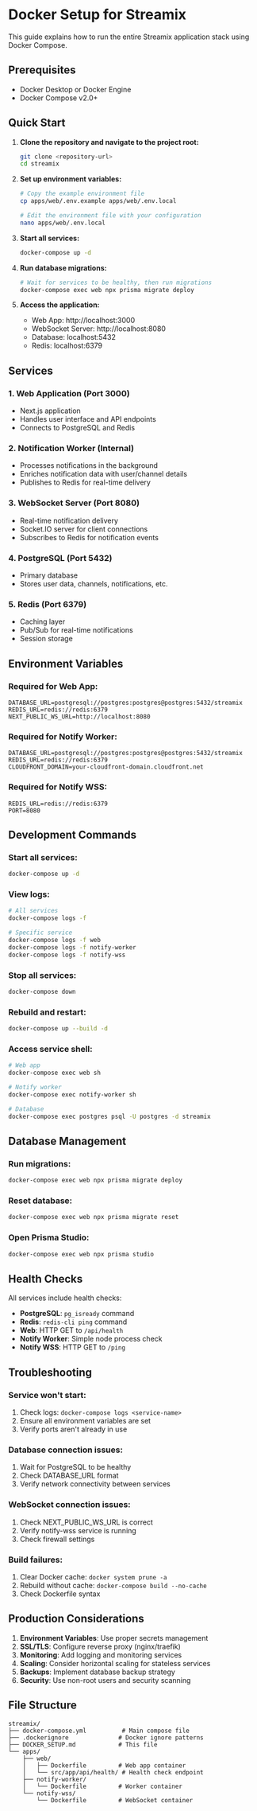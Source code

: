 # Docker Setup for Streamix

This guide explains how to run the entire Streamix application stack using Docker Compose.

## Prerequisites

- Docker Desktop or Docker Engine
- Docker Compose v2.0+

## Quick Start

1. **Clone the repository and navigate to the project root:**
   ```bash
   git clone <repository-url>
   cd streamix
   ```

2. **Set up environment variables:**
   ```bash
   # Copy the example environment file
   cp apps/web/.env.example apps/web/.env.local
   
   # Edit the environment file with your configuration
   nano apps/web/.env.local
   ```

3. **Start all services:**
   ```bash
   docker-compose up -d
   ```

4. **Run database migrations:**
   ```bash
   # Wait for services to be healthy, then run migrations
   docker-compose exec web npx prisma migrate deploy
   ```

5. **Access the application:**
   - Web App: http://localhost:3000
   - WebSocket Server: http://localhost:8080
   - Database: localhost:5432
   - Redis: localhost:6379

## Services

### 1. **Web Application** (Port 3000)
- Next.js application
- Handles user interface and API endpoints
- Connects to PostgreSQL and Redis

### 2. **Notification Worker** (Internal)
- Processes notifications in the background
- Enriches notification data with user/channel details
- Publishes to Redis for real-time delivery

### 3. **WebSocket Server** (Port 8080)
- Real-time notification delivery
- Socket.IO server for client connections
- Subscribes to Redis for notification events

### 4. **PostgreSQL** (Port 5432)
- Primary database
- Stores user data, channels, notifications, etc.

### 5. **Redis** (Port 6379)
- Caching layer
- Pub/Sub for real-time notifications
- Session storage

## Environment Variables

### Required for Web App:
```env
DATABASE_URL=postgresql://postgres:postgres@postgres:5432/streamix
REDIS_URL=redis://redis:6379
NEXT_PUBLIC_WS_URL=http://localhost:8080
```

### Required for Notify Worker:
```env
DATABASE_URL=postgresql://postgres:postgres@postgres:5432/streamix
REDIS_URL=redis://redis:6379
CLOUDFRONT_DOMAIN=your-cloudfront-domain.cloudfront.net
```

### Required for Notify WSS:
```env
REDIS_URL=redis://redis:6379
PORT=8080
```

## Development Commands

### Start all services:
```bash
docker-compose up -d
```

### View logs:
```bash
# All services
docker-compose logs -f

# Specific service
docker-compose logs -f web
docker-compose logs -f notify-worker
docker-compose logs -f notify-wss
```

### Stop all services:
```bash
docker-compose down
```

### Rebuild and restart:
```bash
docker-compose up --build -d
```

### Access service shell:
```bash
# Web app
docker-compose exec web sh

# Notify worker
docker-compose exec notify-worker sh

# Database
docker-compose exec postgres psql -U postgres -d streamix
```

## Database Management

### Run migrations:
```bash
docker-compose exec web npx prisma migrate deploy
```

### Reset database:
```bash
docker-compose exec web npx prisma migrate reset
```

### Open Prisma Studio:
```bash
docker-compose exec web npx prisma studio
```

## Health Checks

All services include health checks:
- **PostgreSQL**: `pg_isready` command
- **Redis**: `redis-cli ping` command
- **Web**: HTTP GET to `/api/health`
- **Notify Worker**: Simple node process check
- **Notify WSS**: HTTP GET to `/ping`

## Troubleshooting

### Service won't start:
1. Check logs: `docker-compose logs <service-name>`
2. Ensure all environment variables are set
3. Verify ports aren't already in use

### Database connection issues:
1. Wait for PostgreSQL to be healthy
2. Check DATABASE_URL format
3. Verify network connectivity between services

### WebSocket connection issues:
1. Check NEXT_PUBLIC_WS_URL is correct
2. Verify notify-wss service is running
3. Check firewall settings

### Build failures:
1. Clear Docker cache: `docker system prune -a`
2. Rebuild without cache: `docker-compose build --no-cache`
3. Check Dockerfile syntax

## Production Considerations

1. **Environment Variables**: Use proper secrets management
2. **SSL/TLS**: Configure reverse proxy (nginx/traefik)
3. **Monitoring**: Add logging and monitoring services
4. **Scaling**: Consider horizontal scaling for stateless services
5. **Backups**: Implement database backup strategy
6. **Security**: Use non-root users and security scanning

## File Structure

```
streamix/
├── docker-compose.yml          # Main compose file
├── .dockerignore              # Docker ignore patterns
├── DOCKER_SETUP.md            # This file
└── apps/
    ├── web/
    │   ├── Dockerfile         # Web app container
    │   └── src/app/api/health/ # Health check endpoint
    ├── notify-worker/
    │   └── Dockerfile         # Worker container
    └── notify-wss/
        └── Dockerfile         # WebSocket container
```

